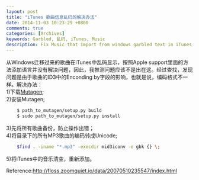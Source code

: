 ```yaml
---
layout: post
title: "iTunes 歌曲信息乱码的解决办法"
date: 2014-11-03 10:23:29 +0800
comments: true
categories: [Archives]
keywords: Garbled, 乱码, iTunes, Music
description: Fix Music that import from windows garbled text in iTunes
---
```


从Windows迁移过来的歌曲在iTunes中乱码显示，按照Apple support里面的方法添加语言并没有解决问题，因此，我推测问题应该不是出在这。经过查找，发现问题是由于歌曲的ID3中的Enconding by字段的影响，也就是说，编码格式不一样。解决办法：   
1)下载[Mutagen](https://bitbucket.org/lazka/mutagen);   
2)安装Mutagen;   
```bash
    $ path_to_mutagen/setup.py build
    $ sudo path_to_mutagen/setup.py install
```
3)先将所有歌曲备份，防止操作出错；  
4)将目录下的所有MP3歌曲的编码转成Unicode;  
```bash
    $find . -iname "*.mp3" -execdir mid3iconv -e gbk {} \;  
```
5)将iTunes中的音乐清空，重新添加。  

Reference:http://floss.zoomquiet.io/data/20070510235547/index.html  
